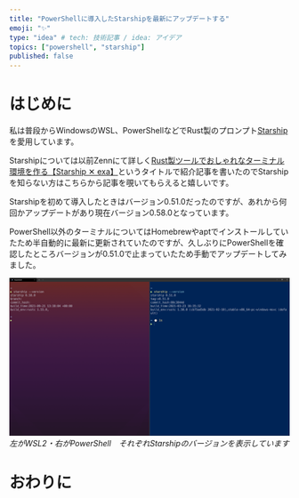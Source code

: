 ```yaml
---
title: "PowerShellに導入したStarshipを最新にアップデートする"
emoji: "✨"
type: "idea" # tech: 技術記事 / idea: アイデア
topics: ["powershell", "starship"]
published: false
---
```


# はじめに

私は普段からWindowsのWSL、PowerShellなどでRust製のプロンプト[Starship](https://starship.rs/ja-JP/)を愛用しています。

Starshipについては以前Zennにて詳しく[Rust製ツールでおしゃれなターミナル環境を作る【Starship ✕ exa】](https://zenn.dev/ryuu/articles/customize-your-terminal)というタイトルで紹介記事を書いたのでStarshipを知らない方はこちらから記事を覗いてもらえると嬉しいです。

Starshipを初めて導入したときはバージョン0.51.0だったのですが、あれから何回かアップデートがあり現在バージョン0.58.0となっています。

PowerShell以外のターミナルについてはHomebrewやaptでインストールしていたため半自動的に最新に更新されていたのですが、久しぶりにPowerShellを確認したところバージョンが0.51.0で止まっていたため手動でアップデートしてみました。

![WSL2とPowerShellの比較画像](/images/update-starship-in-powershell/image01.png)
*左がWSL2・右がPowerShell　それぞれStarshipのバージョンを表示しています*

# おわりに